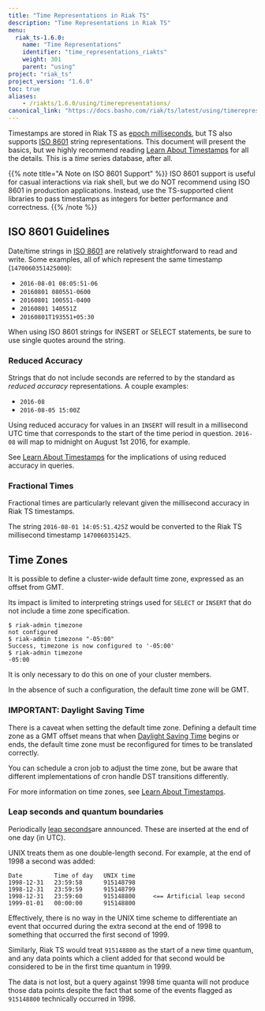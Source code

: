 ```yaml
---
title: "Time Representations in Riak TS"
description: "Time Representations in Riak TS"
menu:
  riak_ts-1.6.0:
    name: "Time Representations"
    identifier: "time_representations_riakts"
    weight: 301
    parent: "using"
project: "riak_ts"
project_version: "1.6.0"
toc: true
aliases:
    - /riakts/1.6.0/using/timerepresentations/
canonical_link: "https://docs.basho.com/riak/ts/latest/using/timerepresentations"
---
```



[activating]: /riak/ts/1.6.0/table-management/creating-activating/
[planning]: ../planning/
[querying]: ../querying/
[config reference]: /riak/kv/2.2.0/configuring/reference/#the-advanced-config-file
[MDC]: /riak/ts/1.6.0/using/mdc
[riak shell]: ../riakshell
[ISO 8601]: https://en.wikipedia.org/wiki/ISO_8601
[learn timestamps]: ../../learn-about/timestamps
[learn timestamps epoch]: ../../learn-about/timestamps#unix-epoch-time
[learn timestamps accuracy]: ../../learn-about/timestamps#reduced-accuracy
[learn timestamps timezone]: ../../learn-about/timestamps#time-zone-faqs
[Daylight Saving Time]: https://en.wikipedia.org/wiki/Daylight_saving_time

Timestamps are stored in Riak TS as [epoch milliseconds][learn timestamps epoch], but TS also supports [ISO 8601] string representations. This document will present the basics, but we highly recommend reading [Learn About Timestamps][learn timestamps] for all the details. This is a *time* series database, after all.

{{% note title="A Note on ISO 8601 Support" %}}
ISO 8601 support is useful for casual interactions via riak shell, but we do NOT recommend using ISO 8601 in production applications. Instead, use the TS-supported client libraries to pass timestamps as integers for better performance and correctness.
{{% /note %}}

## ISO 8601 Guidelines

Date/time strings in [ISO 8601] are relatively straightforward to read
and write. Some examples, all of which represent the same timestamp
(`1470060351425000`):

* `2016-08-01 08:05:51-06`
* `20160801 080551-0600`
* `20160801 100551-0400`
* `20160801 140551Z`
* `20160801T193551+05:30`

When using ISO 8601 strings for INSERT or SELECT statements, be sure
to use single quotes around the string.

### Reduced Accuracy

Strings that do not include seconds are referred to by the standard as
*reduced accuracy* representations. A couple examples:

* `2016-08`
* `2016-08-05 15:00Z`

Using reduced accuracy for values in an `INSERT` will result in a
millisecond UTC time that corresponds to the start of the time period
in question. `2016-08` will map to midnight on August 1st 2016, for
example.

See [Learn About Timestamps][learn timestamps accuracy] for the implications of using reduced
accuracy in queries.

### Fractional Times

Fractional times are particularly relevant given the millisecond
accuracy in Riak TS timestamps.

The string `2016-08-01 14:05:51.425Z` would be converted to the Riak
TS millisecond timestamp `1470060351425`.

## Time Zones

It is possible to define a cluster-wide default time
zone, expressed as an offset from GMT.

Its impact is limited to interpreting strings used for
`SELECT` or `INSERT` that do not include a time zone specification.

```
$ riak-admin timezone
not configured
$ riak-admin timezone "-05:00"
Success, timezone is now configured to '-05:00'
$ riak-admin timezone
-05:00
```

It is only necessary to do this on one of your cluster members.

In the absence of such a configuration, the default time zone will be GMT.

### IMPORTANT: Daylight Saving Time

There is a caveat when setting the default time zone. Defining a
default time zone as a GMT offset means that when [Daylight Saving Time] begins or ends,
the default time zone must be reconfigured for times to be translated
correctly.

You can schedule a cron job to adjust the time zone, but be aware that different implementations of cron handle DST
transitions differently.

For more information on time zones, see [Learn About Timestamps][learn timestamps timezone].

### Leap seconds and quantum boundaries

Periodically [leap seconds](https://en.wikipedia.org/wiki/Leap_second)are announced. These are inserted at the end of one day (in UTC).

UNIX treats them as one double-length second. For example, at the end of 1998 a second was added:

```
Date         Time of day   UNIX time
1998-12-31   23:59:58      915148798
1998-12-31   23:59:59      915148799
1998-12-31   23:59:60      915148800     <== Artificial leap second
1999-01-01   00:00:00      915148800
```

Effectively, there is no way in the UNIX time scheme to differentiate an event that occurred during the extra second at the end of 1998 to something that occurred the first second of 1999.

Similarly, Riak TS would treat `915148800` as the start of a new time quantum, and any data points which a client added for that second would be considered to be in the first time quantum in 1999.

The data is not lost, but a query against 1998 time quanta will not produce those data points despite the fact that some of the events flagged as `915148800` technically occurred in 1998.

